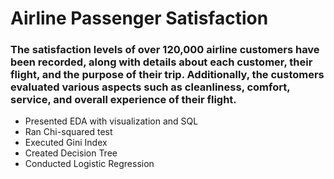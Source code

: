 # Airline Passenger Satisfaction

### The satisfaction levels of over 120,000 airline customers have been recorded, along with details about each customer, their flight, and the purpose of their trip. Additionally, the customers evaluated various aspects such as cleanliness, comfort, service, and overall experience of their flight.

- Presented EDA with visualization and SQL
- Ran Chi-squared test
- Executed Gini Index
- Created Decision Tree
- Conducted Logistic Regression
